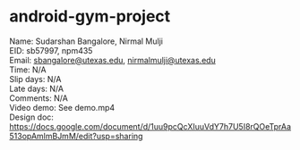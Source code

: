 # android-gym-project
Name: Sudarshan Bangalore, Nirmal Mulji  
EID: sb57997, npm435  
Email: sbangalore@utexas.edu, nirmalmulji@utexas.edu  
Time: N/A  
Slip days: N/A  
Late days: N/A  
Comments: N/A  
Video demo: See demo.mp4  
Design doc: https://docs.google.com/document/d/1uu9pcQcXIuuVdY7h7U5I8rQOeTprAa513opAmlmBJmM/edit?usp=sharing
